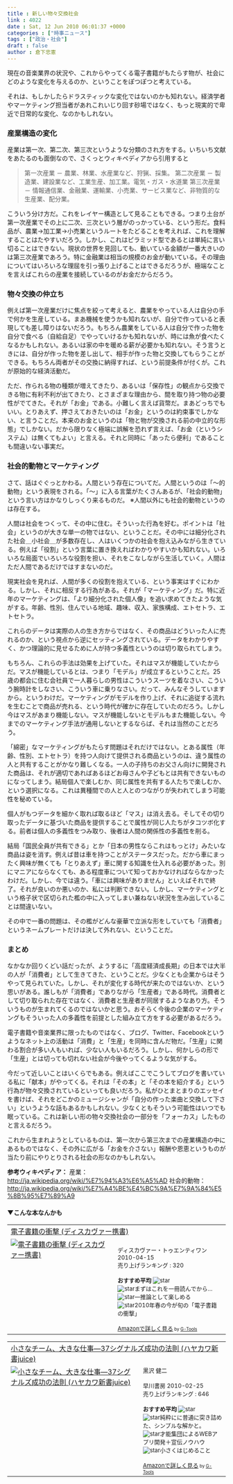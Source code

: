 ```yaml
---
title : 新しい物々交換社会
link : 4022
date : Sat, 12 Jun 2010 06:01:37 +0000
categories : ["時事ニュース"]
tags : ["政治・社会"]
draft : false
author : 倉下忠憲
---
```


現在の音楽業界の状況や、これからやってくる電子書籍がもたらす物が、社会にどのような変化を与えるのか、ということをぽつぽつと考えている。

それは、もしかしたらドラスティックな変化ではないのかも知れない。経済学者やマーケティング担当者があれこれいじり回す砂場ではなく、もっと現実的で卑近で日常的な変化、なのかもしれない。
<h3>産業構造の変化</h3>
産業は第一次、第二次、第三次というような分類のされ方をする。いちいち文献をあたるのも面倒なので、さくっとウィキペディアから引用すると


<blockquote>
    第一次産業 － 農業、林業、水産業など、狩猟、採集。
    第二次産業 － 製造業、建設業など、工業生産、加工業。電気・ガス・水道業
    第三次産業 － 情報通信業、金融業、運輸業、小売業、サービス業など、非物質的な生産業、配分業。</blockquote>



こういう分け方だ。これをレイヤー構造として見ることもできる。つまり土台が第一次産業でその上に二次、三次という層がのっかっている、という形だ。食料品が、農業→加工業→小売業というルートをたどることを考えれば、これを理解することはたやすいだろう。しかし、これはピラミッド型であるとは単純に言い切ることはできない。現状の世界を見回しても、動いている金額が一番大きいのは第三次産業であろう。特に金融業は相当の規模のお金が動いている。その理由についてはいろいろな理屈を引っ張り上げることはできるだろうが、極端なことを言えばこれらの産業を接続しているのがお金だからだろう。

<h3>物々交換の仲立ち</h3>
例えば第一次産業だけに焦点を絞って考えると、農業をやっている人は自分の手で何かを生産している。まあ機械を使うかも知れないが、自分で作っていると表現しても差し障りはないだろう。もちろん農業をしている人は自分で作った物を自分で食べる（自給自足）でやっていけるかも知れないが、時には魚が食べたくなるかもしれない。あるいは家の中を暖める薪が必要かも知れない。そう言うときには、自分が作った物を差し出して、相手が作った物と交換してもらうことができる。もちろん両者がその交換に納得すれば、という前提条件が付くが。これが原始的な経済活動だ。

ただ、作られる物の種類が増えてきたり、あるいは「保存性」の観点から交換できる物に有利不利が出てきたり、とさまざまな理由から、間を取り持つ物の必要性がでてきた。それが「お金」である。小難しく言えば貨幣だ。まあどっちでもいい。とりあえず、押さえておきたいのは「お金」というのは約束事でしかない、と言うことだ。本来のお金というのは「物と物が交換される前の中立的な形態」でしかない。だから限りなく極端に誤解を恐れず言えば、「お金（というシステム）は無くてもよい」と言える。それと同時に「あったら便利」であることも間違いない事実だ。

<h3>社会的動物とマーケティング</h3>
さて、話はぐぐっとかわる。人間という存在についてだ。人間というのは「～的動物」という表現をされる。「～」に入る言葉がたくさんあるが、「社会的動物」という言い方はかなりしっくり来るものだ。
※人間以外にも社会的動物というのは存在する。

人間は社会をつくって、その中に住む。そういった行為を好む。ポイントは「社会」というのが大きな単一の物ではない、ということだ。その中には細分化された社会＿小社会＿が多数存在し、人はいくつかの社会を抱え込みながら生きている。例えば「役割」という言葉に置き換えればわかりやすいかも知れない。いろいろな局面でいろいろな役割を担い、それをこなしながら生活していく。人間はただ人間であるだけではすまないのだ。

現実社会を見れば、人間が多くの役割を抱えている、という事実はすぐにわかる。しかし、それに相反する行為がある。それが「マーケティング」だ。特に近年のマーケティングは、「より細分化された個人像」を追い求めてきたような気がする。年齢、性別、住んでいる地域、趣味、収入、家族構成、エトセトラ、エトセトラ。

これらのデータは実際の人の生き方からではなく、その商品はどういった人に売れるのか、という視点から逆にセッティングされている。データをわかりやすく、かつ理論的に見せるために人が持つ多義性というのは切り取られてしまう。

もちろん、これらの手法は効果を上げていた。それはマスが機能していたからだ。マスが機能しているとは、つまり「モデル」が成立するということだ。25歳の都会に住む会社員で一人暮らしの男性はこういうスーツを着なさい、こういう腕時計をしなさい、こういう車に乗りなさい。だって、みんなそうしていますから。というわけだ。マーケティングがモデルを作り上げ、それに追従する流れを生むことで商品が売れる、という時代が確かに存在していたのだろう。しかし今はマスがあまり機能しない。マスが機能しないとモデルもまた機能しない。今までのマーケティング手法が通用しないとするならば、それは当然のことだろう。

「綿密」なマーケティングがもたらす問題はそれだけではない。とある属性（年齢、性別、エトセトラ）を持つ人向けて提供される商品というのは、違う属性の人と共有することがかなり難しくなる。一人の子持ちのお父さん向けに開発された商品は、それが適切であればあるほどお母さんや子どもとは共有できないものになってしまう。結局個人で楽しむか、同じ属性を共有する人たちで楽しむか、という選択になる。これは異種間での人と人とのつながりが失われてしまう可能性を秘めている。

個人がもつデータを細かく取れば取るほど「マス」は消え去る。そしてその切り取ったデータに基づいた商品を提供することで属性が同じ人たちがタコツボ化する。前者は個人の多義性をつみ取り、後者は人間の関係性の多義性を削る。

結局「国民全員が共有できる」とか「日本の男性ならこれはもっとけ」みたいな商品は姿を消す。例えば昔は車を持つことがステータスだった。だから車にまったく興味が無くても「とりあえず」車に関する知識を仕入れる必要があった。別にマニアにならなくても、ある程度車について知っておかなければならなかったわけだ。しかし、今では違う。「車には興味がありません」といえばそれで終了。それが良いのか悪いのか、私には判断できない。しかし、マーケティングという格子状で区切られた檻の中に入ってしまい兼ねない状況を生み出していることは間違いない。

その中で一番の問題は、その檻がどんな豪華で立派な形をしていても「消費者」というネームプレートだけは決して外れない、ということだ。

<h3>まとめ</h3>
なかなか回りくどい話だったが、ようするに「高度経済成長期」の日本では大半の人が「消費者」として生きてきた、ということだ。少なくとも企業からはそうやって見られていた。しかし、それが変化する時代が来たのではないか、という思いがある。誰しもが「消費者」でありながら「生産者」である時代。消費者として切り取られた存在ではなく、消費者と生産者が同居するようなあり方。そういうものが生まれてくるのではないかと思う。おそらく今後の企業のマーケティングもそういった人の多義性を前提とした組み立て方をする必要があるだろう。

電子書籍や音楽業界に限ったものではなく、ブログ、Twitter、Facebookというようなネット上の活動は「消費」と「生産」を同時に含んだ物だ。「生産」に関わる割合が多い人もいれば、少ない人もいるだろう。しかし、何かしらの形で「生産」とは切っても切れない社会が今後やってくるような気がする。

今だって近しいことはいくらでもある。例えばここでこうしてブログを書いている私に「献本」がやってくる。それは「その本」と「その本を紹介する」という行為が物々交換されているといっても良いだろう。私がひとまとまりのエッセイを書けば、それをどこかのミュージシャンが「自分の作った楽曲と交換して下さい」というような話もあるかもしれない。少なくともそういう可能性はいつでも眠っている。これは新しい形の物々交換社会の一部分を「フォーカス」したものと言えるだろう。

これから生まれようとしているものは、第一次から第三次までの産業構造の中にあるものではなく、その外に広がる「お金を介さない」報酬や恩恵というものが当たり前にやりとりされる社会の形なのかもしれない。

<strong>参考ウィキペディア：</strong>
産業：http://ja.wikipedia.org/wiki/%E7%94%A3%E6%A5%AD
社会的動物：http://ja.wikipedia.org/wiki/%E7%A4%BE%E4%BC%9A%E7%9A%84%E5%8B%95%E7%89%A9
<h4>▼こんな本なんかも</h4>
<table  border="0" cellpadding="5"><tr><td colspan="2"><a href="http://www.amazon.co.jp/%E9%9B%BB%E5%AD%90%E6%9B%B8%E7%B1%8D%E3%81%AE%E8%A1%9D%E6%92%83-%E3%83%87%E3%82%A3%E3%82%B9%E3%82%AB%E3%83%B4%E3%82%A1%E3%83%BC%E6%90%BA%E6%9B%B8-%E4%BD%90%E3%80%85%E6%9C%A8-%E4%BF%8A%E5%B0%9A/dp/4887598084%3FSubscriptionId%3D15SMZCTB9V8NGR2TW082%26tag%3Drashita1000-22%26linkCode%3Dxm2%26camp%3D2025%26creative%3D165953%26creativeASIN%3D4887598084" target="_top">電子書籍の衝撃 (ディスカヴァー携書)</a><img src="http://www.assoc-amazon.jp/e/ir?t=rashita1000-22&l=ur2&o=9" width="1" height="1" style="border: none;" alt="" /></td></tr><tr><td valign="top"><a href="http://www.amazon.co.jp/%E9%9B%BB%E5%AD%90%E6%9B%B8%E7%B1%8D%E3%81%AE%E8%A1%9D%E6%92%83-%E3%83%87%E3%82%A3%E3%82%B9%E3%82%AB%E3%83%B4%E3%82%A1%E3%83%BC%E6%90%BA%E6%9B%B8-%E4%BD%90%E3%80%85%E6%9C%A8-%E4%BF%8A%E5%B0%9A/dp/4887598084%3FSubscriptionId%3D15SMZCTB9V8NGR2TW082%26tag%3Drashita1000-22%26linkCode%3Dxm2%26camp%3D2025%26creative%3D165953%26creativeASIN%3D4887598084" target="_top"><img src="http://ecx.images-amazon.com/images/I/41f9-6kRHbL._SL160_.jpg" border="0" alt="電子書籍の衝撃 (ディスカヴァー携書)" /></a></td><td valign="top"><font size="-1"><br />ディスカヴァー・トゥエンティワン  2010-04-15<br />売り上げランキング : 320<br /><br /><strong>おすすめ平均  </strong><img src="http://g-images.amazon.com/images/G/01/detail/stars-4-0.gif" alt="star" /><br /><img src="http://g-images.amazon.com/images/G/01/detail/stars-5-0.gif" alt="star" />まずはこれを一冊読んでから…<br /><img src="http://g-images.amazon.com/images/G/01/detail/stars-4-0.gif" alt="star" />一推論として楽しめる<br /><img src="http://g-images.amazon.com/images/G/01/detail/stars-4-0.gif" alt="star" />2010年春の今が旬の「電子書籍の衝撃」<br /><br /><a href="http://www.amazon.co.jp/%E9%9B%BB%E5%AD%90%E6%9B%B8%E7%B1%8D%E3%81%AE%E8%A1%9D%E6%92%83-%E3%83%87%E3%82%A3%E3%82%B9%E3%82%AB%E3%83%B4%E3%82%A1%E3%83%BC%E6%90%BA%E6%9B%B8-%E4%BD%90%E3%80%85%E6%9C%A8-%E4%BF%8A%E5%B0%9A/dp/4887598084%3FSubscriptionId%3D15SMZCTB9V8NGR2TW082%26tag%3Drashita1000-22%26linkCode%3Dxm2%26camp%3D2025%26creative%3D165953%26creativeASIN%3D4887598084" target="_top">Amazonで詳しく見る</a></font><font size="-2"> by <a href="http://www.goodpic.com/mt/aws/index.html" >G-Tools</a></font></td></tr></table>

<table  border="0" cellpadding="5"><tr><td colspan="2"><a href="http://www.amazon.co.jp/%E5%B0%8F%E3%81%95%E3%81%AA%E3%83%81%E3%83%BC%E3%83%A0%E3%80%81%E5%A4%A7%E3%81%8D%E3%81%AA%E4%BB%95%E4%BA%8B%E2%80%9537%E3%82%B7%E3%82%B0%E3%83%8A%E3%83%AB%E3%82%BA%E6%88%90%E5%8A%9F%E3%81%AE%E6%B3%95%E5%89%87-%E3%83%8F%E3%83%A4%E3%82%AB%E3%83%AF%E6%96%B0%E6%9B%B8juice-%E3%82%B8%E3%82%A7%E3%82%A4%E3%82%BD%E3%83%B3-%E3%83%95%E3%83%AA%E3%83%BC%E3%83%89/dp/4153200115%3FSubscriptionId%3D15SMZCTB9V8NGR2TW082%26tag%3Drashita1000-22%26linkCode%3Dxm2%26camp%3D2025%26creative%3D165953%26creativeASIN%3D4153200115" target="_top">小さなチーム、大きな仕事―37シグナルズ成功の法則 (ハヤカワ新書juice)</a><img src="http://www.assoc-amazon.jp/e/ir?t=rashita1000-22&l=ur2&o=9" width="1" height="1" style="border: none;" alt="" /></td></tr><tr><td valign="top"><a href="http://www.amazon.co.jp/%E5%B0%8F%E3%81%95%E3%81%AA%E3%83%81%E3%83%BC%E3%83%A0%E3%80%81%E5%A4%A7%E3%81%8D%E3%81%AA%E4%BB%95%E4%BA%8B%E2%80%9537%E3%82%B7%E3%82%B0%E3%83%8A%E3%83%AB%E3%82%BA%E6%88%90%E5%8A%9F%E3%81%AE%E6%B3%95%E5%89%87-%E3%83%8F%E3%83%A4%E3%82%AB%E3%83%AF%E6%96%B0%E6%9B%B8juice-%E3%82%B8%E3%82%A7%E3%82%A4%E3%82%BD%E3%83%B3-%E3%83%95%E3%83%AA%E3%83%BC%E3%83%89/dp/4153200115%3FSubscriptionId%3D15SMZCTB9V8NGR2TW082%26tag%3Drashita1000-22%26linkCode%3Dxm2%26camp%3D2025%26creative%3D165953%26creativeASIN%3D4153200115" target="_top"><img src="http://ecx.images-amazon.com/images/I/41uuWhm0XdL._SL160_.jpg" border="0" alt="小さなチーム、大きな仕事―37シグナルズ成功の法則 (ハヤカワ新書juice)" /></a></td><td valign="top"><font size="-1">黒沢 健二 <br /><br />早川書房  2010-02-25<br />売り上げランキング : 646<br /><br /><strong>おすすめ平均  </strong><img src="http://g-images.amazon.com/images/G/01/detail/stars-4-0.gif" alt="star" /><br /><img src="http://g-images.amazon.com/images/G/01/detail/stars-5-0.gif" alt="star" />純粋にに普通に突き詰めた、シンプルな解かと。<br /><img src="http://g-images.amazon.com/images/G/01/detail/stars-3-0.gif" alt="star" />才能集団によるWEBアプリ開発＋宣伝ノウハウ<br /><img src="http://g-images.amazon.com/images/G/01/detail/stars-4-0.gif" alt="star" />小さくはじめること<br /><br /><a href="http://www.amazon.co.jp/%E5%B0%8F%E3%81%95%E3%81%AA%E3%83%81%E3%83%BC%E3%83%A0%E3%80%81%E5%A4%A7%E3%81%8D%E3%81%AA%E4%BB%95%E4%BA%8B%E2%80%9537%E3%82%B7%E3%82%B0%E3%83%8A%E3%83%AB%E3%82%BA%E6%88%90%E5%8A%9F%E3%81%AE%E6%B3%95%E5%89%87-%E3%83%8F%E3%83%A4%E3%82%AB%E3%83%AF%E6%96%B0%E6%9B%B8juice-%E3%82%B8%E3%82%A7%E3%82%A4%E3%82%BD%E3%83%B3-%E3%83%95%E3%83%AA%E3%83%BC%E3%83%89/dp/4153200115%3FSubscriptionId%3D15SMZCTB9V8NGR2TW082%26tag%3Drashita1000-22%26linkCode%3Dxm2%26camp%3D2025%26creative%3D165953%26creativeASIN%3D4153200115" target="_top">Amazonで詳しく見る</a></font><font size="-2"> by <a href="http://www.goodpic.com/mt/aws/index.html" >G-Tools</a></font></td></tr></table>

